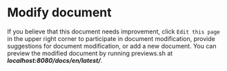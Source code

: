 # Modify document

If you believe that this document needs improvement, click `Edit this page` in the upper right corner to participate in document modification, provide suggestions for document modification, or add a new document.
You can preview the modified document by running previews.sh at ***localhost:8080/docs/en/latest/***.